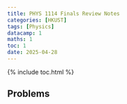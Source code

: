 ```yaml
---
title: PHYS 1114 Finals Review Notes
categories: [HKUST]
tags: [Physics]
datacamp: 1
maths: 1
toc: 1
date: 2025-04-28
---
```


{% include toc.html %}

## Problems

